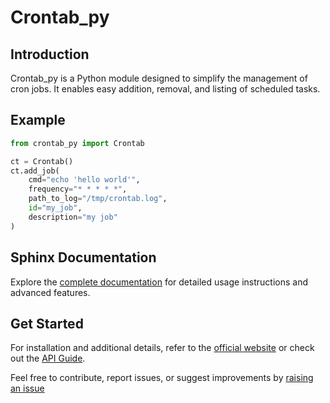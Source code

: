 # Crontab_py

## Introduction
Crontab_py is a Python module designed to simplify the management of cron jobs. It enables easy addition, removal, and listing of scheduled tasks.

## Example
```python
from crontab_py import Crontab

ct = Crontab()
ct.add_job(
    cmd="echo 'hello world'",
    frequency="* * * * *",
    path_to_log="/tmp/crontab.log",
    id="my_job",
    description="my job"
)
```

## Sphinx Documentation
Explore the [complete documentation](https://anglisano.github.io/crontab_py/) for detailed usage instructions and advanced features.

## Get Started
For installation and additional details, refer to the [official website](https://anglisano.github.io/crontab_py/) or check out the [API Guide](https://anglisano.github.io/crontab_py/api_guide.html).

Feel free to contribute, report issues, or suggest improvements by [raising an issue](https://github.com/your-repo/crontab_py/issues) 
